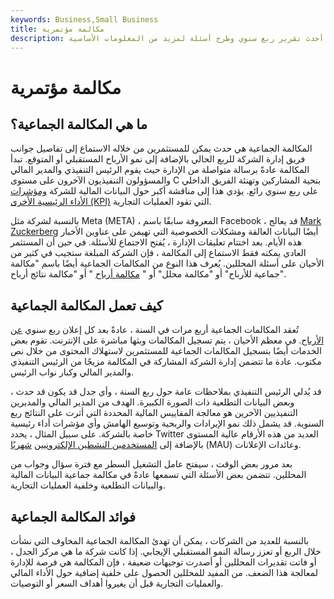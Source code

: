 ```yaml
---
keywords: Business,Small Business
title: مكالمة مؤتمرية
description: المكالمة الجماعية هي حدث حيث يمكن للمستثمرين سماع معلومات مفصلة حول أحدث تقرير ربع سنوي وطرح أسئلة لمزيد من المعلومات الأساسية.
---
```


# مكالمة مؤتمرية
## ما هي المكالمة الجماعية؟

المكالمة الجماعية هي حدث يمكن للمستثمرين من خلاله الاستماع إلى تفاصيل جوانب فريق إدارة الشركة للربع الحالي بالإضافة إلى نمو الأرباح المستقبلي أو المتوقع. تبدأ المكالمة عادةً برسالة متواصلة من الإدارة حيث يقوم الرئيس التنفيذي والمدير المالي والمسؤولون التنفيذيون الآخرون على مستوى C بتحية المشاركين وتهنئة الفريق الداخلي على ربع سنوي رائع. يؤدي هذا إلى مناقشة أكبر حول البيانات المالية للشركة [ومؤشرات الأداء الرئيسية الأخرى (KPI)](/kpi) التي تقود العمليات التجارية.

بالنسبة لشركة مثل Meta (META) ، المعروفة سابقًا باسم Facebook ، قد يعالج [Mark Zuckerberg](/mark-zuckerberg) أيضًا البيانات العالقة ومشكلات الخصوصية التي تهيمن على عناوين الأخبار هذه الأيام. بعد اختتام تعليقات الإدارة ، يُفتح الاجتماع للأسئلة. في حين أن المستثمر العادي يمكنه فقط الاستماع إلى المكالمة ، فإن الشركة المبلغة ستجيب في كثير من الأحيان على أسئلة المحللين. يُعرف هذا النوع من المكالمات الجماعية أيضًا باسم "مكالمة جماعية للأرباح" أو "مكالمة محلل" أو " [مكالمة أرباح](/earnings-call) " أو "مكالمة نتائج أرباح".

## كيف تعمل المكالمة الجماعية

تُعقد المكالمات الجماعية أربع مرات في السنة ، عادةً بعد كل إعلان ربع سنوي [عن الأرباح](/earnings-announcement). في معظم الأحيان ، يتم تسجيل المكالمات وبثها مباشرة على الإنترنت. تقوم بعض الخدمات أيضًا بتسجيل المكالمات الجماعية للمستثمرين لاستهلاك المحتوى من خلال نص مكتوب. عادة ما تتضمن إدارة الشركة المشاركة في المكالمة مزيجًا من الرئيس التنفيذي والمدير المالي وكبار نواب الرئيس.

قد يُدلي الرئيس التنفيذي بملاحظات عامة حول ربع السنة ، وأي جدل قد يكون قد حدث ، وبعض البيانات التطلعية ذات الصورة الكبيرة. الهدف من المدير المالي والمديرين التنفيذيين الآخرين هو معالجة المقاييس المالية المحددة التي أثرت على النتائج ربع السنوية. قد يشمل ذلك نمو الإيرادات والربحية وتوسيع الهامش وأي مؤشرات أداء رئيسية خاصة بالشركة. على سبيل المثال ، يحدد Twitter العديد من هذه الأرقام عالية المستوى بالإضافة إلى [المستخدمين النشطين الإلكترونيين](/monthly-active-user-mau) [شهريًا](/monthly-active-user-mau) (MAU) وعائدات الإعلانات.

بعد مرور بعض الوقت ، سيفتح عامل التشغيل السطر مع فترة سؤال وجواب من المحللين. تتضمن بعض الأسئلة التي تسمعها عادةً في مكالمة جماعية البيانات المالية والبيانات التطلعية وخلفية العمليات التجارية.

## فوائد المكالمة الجماعية

بالنسبة للعديد من الشركات ، يمكن أن تهدئ المكالمة الجماعية المخاوف التي نشأت خلال الربع أو تعزز رسالة النمو المستقبلي الإيجابي. إذا كانت شركة ما هي مركز الجدل ، أو فاتت تقديرات المحللين أو أصدرت توجيهات ضعيفة ، فإن المكالمة هي فرصة للإدارة لمعالجة هذا الضعف. من المفيد للمحللين الحصول على خلفية إضافية حول الأداء المالي والعمليات التجارية قبل أن يغيروا أهداف السعر أو التوصيات.

